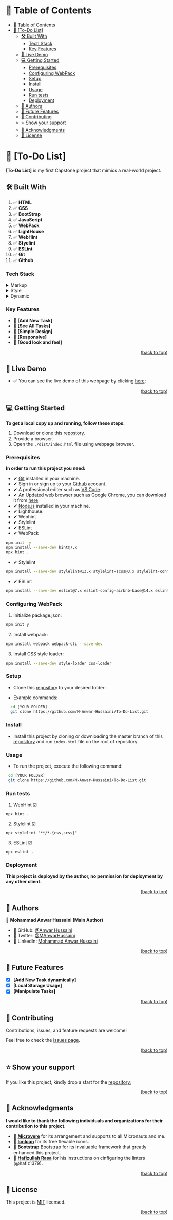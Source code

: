 <a name="readme-top"></a>

<!-- TABLE OF CONTENTS -->

# 📗 Table of Contents

- [📗 Table of Contents](#-table-of-contents)
- [📖 \[To-Do List\] ](#-to-do-list-)
  - [🛠 Built With ](#-built-with-)
    - [Tech Stack ](#tech-stack-)
    - [Key Features ](#key-features-)
  - [🚀 Live Demo ](#-live-demo-)
  - [💻 Getting Started ](#-getting-started-)
    - [Prerequisites](#prerequisites)
    - [Configuring WebPack](#configuring-webpack)
    - [Setup](#setup)
    - [Install](#install)
    - [Usage](#usage)
    - [Run tests](#run-tests)
    - [Deployment](#deployment)
  - [👥 Authors ](#-authors-)
  - [🔭 Future Features ](#-future-features-)
  - [🤝 Contributing ](#-contributing-)
  - [⭐️ Show your support ](#️-show-your-support-)
  - [🙏 Acknowledgments ](#-acknowledgments-)
  - [📝 License ](#-license-)

<!-- PROJECT DESCRIPTION -->

# 📖 [To-Do List] <a name="about-project"></a>

**[To-Do List]** is my first Capstone project that mimics a real-world project.

## 🛠 Built With <a name="built-with"></a>

1. ✅ **HTML**
2. ✅ **CSS**
3. ✅ **BootStrap**
4. ✅ **JavaScript**
5. ✅ **WebPack**
6. ✅ **LightHouse**
7. ✅ **WebHint**
8. ✅ **Styelint**
9. ✅ **ESLint**
10. ✅ **Git**
11. ✅ **Github**

### Tech Stack <a name="tech-stack"></a>

<details>
  <summary>Markup</summary>
  <ul>
    <li>THML</li>
    <li>MD markup</li>
  </ul>
</details>

<details>
  <summary>Style</summary>
  <ul>
    <li>CSS</li>
    <li>Bootstrap</li>
  </ul>
</details>

<details>
<summary>Dynamic</summary>
  <ul>
    <li>JavaScript</li>
  </ul>
</details>

<!-- Features -->

### Key Features <a name="key-features"></a>

- 🔰 **[Add New Task]**
- 🔰 **[See All Tasks]**
- 🔰 **[Simple Design]**
- 🔰 **[Responsive]**
- 🔰 **[Good look and feel]**
<p align="right">(<a href="#readme-top">back to top</a>)</p>

<!-- LIVE DEMO -->

## 🚀 Live Demo <a name="live-demo"></a>

- ✅ You can see the live demo of this webpage by clicking [here](https://m-anwar-hussaini.github.io/To-Do-List/dist/);

<!-- - [Live Demo Link](https://google.com) -->

<p align="right">(<a href="#readme-top">back to top</a>)</p>

<!-- GETTING STARTED -->

## 💻 Getting Started <a name="getting-started"></a>

**To get a local copy up and running, follow these steps.**

1. Download or clone this [repostory](https://github.com/M-Anwar-Hussaini/To-Do-List).
2. Provide a browser.
3. Open the `./dist/index.html` file using webpage browser.

### Prerequisites

**In order to run this project you need:**

- ✔ [Git](https://git-scm.com/downloads) installed in your machine.
- ✔ Sign in or sign up to your [Github](https://github.com/) account.
- ✔ A professional editer such as [VS Code](https://code.visualstudio.com/download).
- ✔ An Updated web browser such as Google Chrome, you can download it from [here](https://www.google.com/chrome/).
- ✔ [Node.js](https://nodejs.org/en/download) installed in your machine.
- ✔ Lighthouse.
- ✔ Webhint
- ✔ Stylelint
- ✔ ESLint
- ✔ WebPack

```sh
npm init -y
npm install --save-dev hint@7.x
npx hint .
```

- ✔ Stylelint

```sh
npm install --save-dev stylelint@13.x stylelint-scss@3.x stylelint-config-standard@21.x stylelint-csstree-validator@1.x
```

- ✔ ESLint

```sh
npm install --save-dev eslint@7.x eslint-config-airbnb-base@14.x eslint-plugin-import@2.x babel-eslint@10.x
```

### Configuring WebPack

1. Initialize package.json:

```sh
npm init y
```

2. Install webpack:

```sh
npm install webpack webpack-cli --save-dev
```

3. Install CSS style loader:

```sh
npm install --save-dev style-loader css-loader
```

### Setup

- Clone this [repository](https://github.com/M-Anwar-Hussaini/To-Do-List) to your desired folder:

- Example commands:

```sh
  cd [YOUR FOLDER]
  git clone https://github.com/M-Anwar-Hussaini/To-Do-List.git
```

### Install

- Install this project by cloning or downloading the master branch of this [repository](https://github.com/M-Anwar-Hussaini/To-Do-List) and run `index.html` file on the root of repository.

### Usage

- To run the project, execute the following command:

```sh
 cd [YOUR FOLDER]
 git clone https://github.com/M-Anwar-Hussaini/To-Do-List.git
```

### Run tests

1. WebHint ☑

```
npx hint .
```

2. Stylelint ☑

```
npx stylelint "**/*.{css,scss}"
```

3. ESLint ☑

```
npx eslint .
```

### Deployment

**This project is deployed by the author, no permission for deployment by any other client.**

<p align="right">(<a href="#readme-top">back to top</a>)</p>

<!-- AUTHORS -->

## 👥 Authors <a name="authors"></a>

👤 **Mohammad Anwar Hussaini (Main Author)**

- 👤 GitHub: [@Anwar Hussaini](https://github.com/M-Anwar-Hussaini)
- 👤 Twitter: [@MAnwarHussaini](https://twitter.com/MAnwarHussaini)
- 👤 LinkedIn: [Mohammad Anwar Hussaini](https://www.linkedin.com/in/mohammad-anwar-hussaini-876638267/)

<p align="right">(<a href="#readme-top">back to top</a>)</p>

<!-- FUTURE FEATURES -->

## 🔭 Future Features <a name="future-features"></a>

- [x] **[Add New Task dynamically]**
- [x] **[Local Storage Usage]**
- [x] **[Manipulate Tasks]**

<p align="right">(<a href="#readme-top">back to top</a>)</p>

<!-- CONTRIBUTING -->

## 🤝 Contributing <a name="contributing"></a>

Contributions, issues, and feature requests are welcome!

Feel free to check the [issues page](https://github.com/M-Anwar-Hussaini/To-Do-List/issues).

<p align="right">(<a href="#readme-top">back to top</a>)</p>

<!-- SUPPORT -->

## ⭐️ Show your support <a name="support"></a>

If you like this project, kindly drop a start for the [repository](https://github.com/M-Anwar-Hussaini/To-Do-List);

<p align="right">(<a href="#readme-top">back to top</a>)</p>

<!-- ACKNOWLEDGEMENTS -->

## 🙏 Acknowledgments <a name="acknowledgements"></a>

**I would like to thank the following individuals and organizations for their contribution to this project.**

- 🙏 [**Microvere**](https://www.microverse.org/?grsf=mohammad-a-nbtazu) for its arrangement and supports to all Micronauts and me.
- 🙏 [**IonIcon**](https://ionic.io/ionicons) for its free flexable icons.
- 🙏 [**Bootstrap**](https://getbootstrap.com/) Bootstrap for its invaluable framework that greatly enhanced this project.
- 🙏 [**Hafizullah Rasa**](https://github.com/hafiz1379) for his instructions on cinfiguring the linters (@hafiz1379).

<p align="right">(<a href="#readme-top">back to top</a>)</p>

<!-- LICENSE -->

## 📝 License <a name="license"></a>

This project is [MIT](LICENSE) licensed.

<p align="right">(<a href="#readme-top">back to top</a>)</p>
